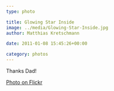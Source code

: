 ```yaml
---
type: photo

title: Glowing Star Inside
image: ../media/Glowing-Star-Inside.jpg
author: Matthias Kretschmann

date: 2011-01-08 15:45:26+00:00

category: photos
---
```


Thanks Dad!

[Photo on Flickr](http://www.flickr.com/photos/krema/5364875973)
